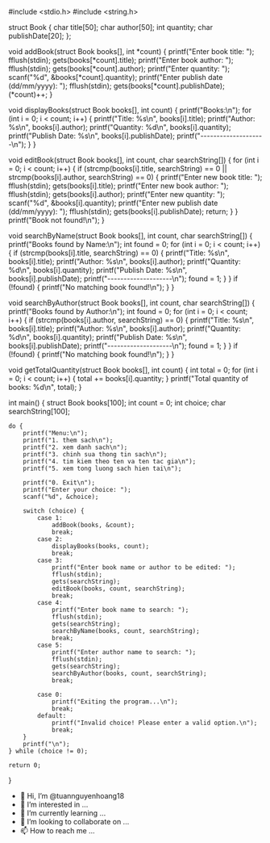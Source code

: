 
#include <stdio.h>
#include <string.h>

struct Book {
    char title[50];
    char author[50];
    int quantity;
    char publishDate[20];
};

void addBook(struct Book books[], int *count) {
    printf("Enter book title: ");
    fflush(stdin);
    gets(books[*count].title);
    printf("Enter book author: ");
    fflush(stdin);
    gets(books[*count].author);
    printf("Enter quantity: ");
    scanf("%d", &books[*count].quantity);
    printf("Enter publish date (dd/mm/yyyy): ");
    fflush(stdin);
    gets(books[*count].publishDate);
    (*count)++;
}

void displayBooks(struct Book books[], int count) {
    printf("Books:\n");
    for (int i = 0; i < count; i++) {
        printf("Title: %s\n", books[i].title);
        printf("Author: %s\n", books[i].author);
        printf("Quantity: %d\n", books[i].quantity);
        printf("Publish Date: %s\n", books[i].publishDate);
        printf("--------------------\n");
    }
}

void editBook(struct Book books[], int count, char searchString[]) {
    for (int i = 0; i < count; i++) {
        if (strcmp(books[i].title, searchString) == 0 || strcmp(books[i].author, searchString) == 0) {
            printf("Enter new book title: ");
            fflush(stdin);
            gets(books[i].title);
            printf("Enter new book author: ");
            fflush(stdin);
            gets(books[i].author);
            printf("Enter new quantity: ");
            scanf("%d", &books[i].quantity);
            printf("Enter new publish date (dd/mm/yyyy): ");
            fflush(stdin);
            gets(books[i].publishDate);
            return;
        }
    }
    printf("Book not found!\n");
}

void searchByName(struct Book books[], int count, char searchString[]) {
    printf("Books found by Name:\n");
    int found = 0;
    for (int i = 0; i < count; i++) {
        if (strcmp(books[i].title, searchString) == 0) {
            printf("Title: %s\n", books[i].title);
            printf("Author: %s\n", books[i].author);
            printf("Quantity: %d\n", books[i].quantity);
            printf("Publish Date: %s\n", books[i].publishDate);
            printf("--------------------\n");
            found = 1;
        }
    }
    if (!found) {
        printf("No matching book found!\n");
    }
}

void searchByAuthor(struct Book books[], int count, char searchString[]) {
    printf("Books found by Author:\n");
    int found = 0;
    for (int i = 0; i < count; i++) {
        if (strcmp(books[i].author, searchString) == 0) {
            printf("Title: %s\n", books[i].title);
            printf("Author: %s\n", books[i].author);
            printf("Quantity: %d\n", books[i].quantity);
            printf("Publish Date: %s\n", books[i].publishDate);
            printf("--------------------\n");
            found = 1;
        }
    }
    if (!found) {
        printf("No matching book found!\n");
    }
}

void getTotalQuantity(struct Book books[], int count) {
    int total = 0;
    for (int i = 0; i < count; i++) {
        total += books[i].quantity;
    }
    printf("Total quantity of books: %d\n", total);
}

int main() {
    struct Book books[100];
    int count = 0;
    int choice;
    char searchString[100];

    do {
        printf("Menu:\n");
        printf("1. them sach\n");
        printf("2. xem danh sach\n");
        printf("3. chinh sua thong tin sach\n");
        printf("4. tim kiem theo ten va ten tac gia\n");
        printf("5. xem tong luong sach hien tai\n");

        printf("0. Exit\n");
        printf("Enter your choice: ");
        scanf("%d", &choice);

        switch (choice) {
            case 1:
                addBook(books, &count);
                break;
            case 2:
                displayBooks(books, count);
                break;
            case 3:
                printf("Enter book name or author to be edited: ");
                fflush(stdin);
                gets(searchString);
                editBook(books, count, searchString);
                break;
            case 4:
                printf("Enter book name to search: ");
                fflush(stdin);
                gets(searchString);
                searchByName(books, count, searchString);
                break;
            case 5:
                printf("Enter author name to search: ");
                fflush(stdin);
                gets(searchString);
                searchByAuthor(books, count, searchString);
                break;
      
            case 0:
                printf("Exiting the program...\n");
                break;
            default:
                printf("Invalid choice! Please enter a valid option.\n");
                break;
        }
        printf("\n");
    } while (choice != 0);

    return 0;
}

- 👋 Hi, I’m @tuannguyenhoang18
- 👀 I’m interested in ...
- 🌱 I’m currently learning ...
- 💞️ I’m looking to collaborate on ...
- 📫 How to reach me ...

<!---
tuannguyenhoang18/tuannguyenhoang18 is a ✨ special ✨ repository because its `README.md` (this file) appears on your GitHub profile.
You can click the Preview link to take a look at your changes.
--->
